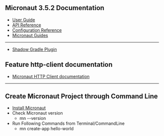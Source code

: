 ## Micronaut 3.5.2 Documentation

- [User Guide](https://docs.micronaut.io/3.5.2/guide/index.html)
- [API Reference](https://docs.micronaut.io/3.5.2/api/index.html)
- [Configuration Reference](https://docs.micronaut.io/3.5.2/guide/configurationreference.html)
- [Micronaut Guides](https://guides.micronaut.io/index.html)
---

- [Shadow Gradle Plugin](https://plugins.gradle.org/plugin/com.github.johnrengelman.shadow)
## Feature http-client documentation

- [Micronaut HTTP Client documentation](https://docs.micronaut.io/latest/guide/index.html#httpClient)
---

## Create Micronaut Project through Command Line

- [Install Micronaut](https://docs.micronaut.io/1.1.4/guide/index.html#installSdkman)
- Check Micronaut version
  - mn --version
- Run Following Commands from Terminal/CommandLine
  - mn create-app hello-world


